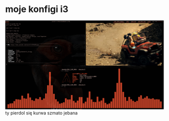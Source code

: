 # moje konfigi i3
![chujcietoobchodzi](Pictures/skriny/2018-09-27-214257_1920x1080_scrot.png)
ty pierdol się kurwa szmato jebana
